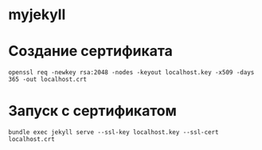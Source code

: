 # myjekyll

# Создание сертификата
    openssl req -newkey rsa:2048 -nodes -keyout localhost.key -x509 -days 365 -out localhost.crt

# Запуск с сертификатом
    bundle exec jekyll serve --ssl-key localhost.key --ssl-cert localhost.crt
